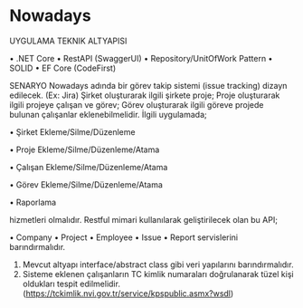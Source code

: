 # Nowadays

UYGULAMA TEKNIK ALTYAPISI

• .NET Core
• RestAPI (SwaggerUI)
• Repository/UnitOfWork Pattern
• SOLID
• EF Core (CodeFirst)

SENARYO
Nowadays adında bir görev takip sistemi (issue tracking) dizayn edilecek. (Ex: Jira)
Şirket oluşturarak ilgili şirkete proje;
Proje oluşturarak ilgili projeye çalışan ve görev;
Görev oluşturarak ilgili göreve projede bulunan çalışanlar eklenebilmelidir.
İlgili uygulamada;

• Şirket Ekleme/Silme/Düzenleme

• Proje Ekleme/Silme/Düzenleme/Atama

• Çalışan Ekleme/Silme/Düzenleme/Atama

• Görev Ekleme/Silme/Düzenleme/Atama

• Raporlama

hizmetleri olmalıdır.
Restful mimari kullanılarak geliştirilecek olan bu API;

• Company
• Project
• Employee
• Issue
• Report
servislerini barındırmalıdır.

1. Mevcut altyapı interface/abstract class gibi veri yapılarını barındırmalıdır.
2. Sisteme eklenen çalışanların TC kimlik numaraları doğrulanarak tüzel kişi
oldukları tespit edilmelidir. (https://tckimlik.nvi.gov.tr/service/kpspublic.asmx?wsdl)
